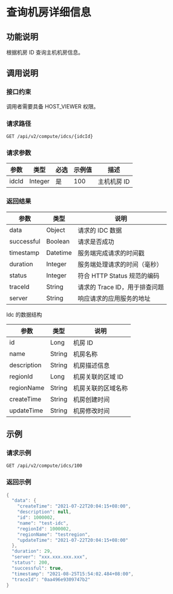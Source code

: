 查询机房详细信息 
=============================



功能说明 
-------------------------

根据机房 ID 查询主机机房信息。

调用说明 
-------------------------

### 接口约束 

调用者需要具备 HOST_VIEWER 权限。

### 请求路径 

`GET /api/v2/compute/idcs/{idcId}`

### 请求参数 



|  参数   |   类型    | 必选 | 示例值 |   描述    |
|-------|---------|----|-----|---------|
| idcId | Integer | 是  | 100 | 主机机房 ID |



### 返回结果 



|     参数     |    类型    |          说明          |
|------------|----------|----------------------|
| data       | Object   | 请求的 IDC 数据           |
| successful | Boolean  | 请求是否成功               |
| timestamp  | Datetime | 服务端完成请求的时间戳          |
| duration   | Integer  | 服务端处理请求的时间（毫秒）       |
| status     | Integer  | 符合 HTTP Status 规范的编码 |
| traceId    | String   | 请求的 Trace ID，用于排查问题  |
| server     | String   | 响应请求的应用服务的地址         |



Idc 的数据结构


|     参数      |   类型   |     说明     |
|-------------|--------|------------|
| id          | Long   | 机房 ID      |
| name        | String | 机房名称       |
| description | String | 机房描述信息     |
| regionId    | Long   | 机房关联的区域 ID |
| regionName  | String | 机房关联的区域名称  |
| createTime  | String | 机房创建时间     |
| updateTime  | String | 机房修改时间     |



示例 
-----------------------

### 请求示例 

`GET /api/v2/compute/idcs/100`

### 返回示例 

```java
{
  "data": {
    "createTime": "2021-07-22T20:04:15+08:00",
    "description": null,
    "id": 1000002,
    "name": "test-idc",
    "regionId": 1000002,
    "regionName": "testregion",
    "updateTime": "2021-07-22T20:04:15+08:00"
  },
  "duration": 29,
  "server": "xxx.xxx.xxx.xxx",
  "status": 200,
  "successful": true,
  "timestamp": "2021-08-25T15:54:02.484+08:00",
  "traceId": "0aa496e9309747b2"
}
```


